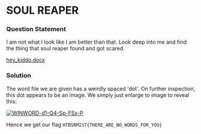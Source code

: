 # SOUL REAPER

### Question Statement

I am not what I look like I am better than that. Look deep into me and find the thing that soul reaper found and got scared.

 <a href="https://ctf.htbsrmist.tech/files/45e94d09a4be53d70a4f6018ab335033/hey_kiddo.docx?token=eyJ1c2VyX2lkIjo0NiwidGVhbV9pZCI6bnVsbCwiZmlsZV9pZCI6OX0.ZeONNQ.gCi6wNc0Ijz03yGldyfGb8u-cT4">hey_kiddo.docx</a>

### Solution
The word file we are given has a weirdly spaced 'dot'. On further inspection, this dot appears to be an image. We simply just enlarge to image to reveal this:

<a href="https://imgbb.com/"><img src="https://i.ibb.co/cT9FZZH/WINWORD-d1-Q4-Sp-FSx-P.png" alt="WINWORD-d1-Q4-Sp-FSx-P" border="0"></a>

Hence we get our flag ```HTBSRMIST{THERE_ARE_NO_WORDS_FOR_YOU}```
